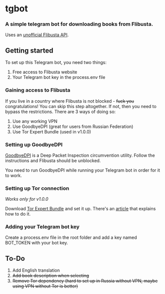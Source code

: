 # tgbot
### A simple telegram bot for downloading books from Flibusta.
Uses an [unofficial Flibusta API](https://github.com/ynhhoJ/flibusta-api/tree/master).

## Getting started
To set up this Telegram bot, you need two things:
1. Free access to Flibusta website
2. Your Telegram bot key in the process.env file

### Gaining access to Flibusta
If you live in a country where Flibusta is not blocked - ~~fuck you~~ congratulations! You can skip this step altogether.
If not, then you need to bypass the restrictions. There are 3 ways of doing so:
1. Use any working VPN
2. Use GoodbyeDPI (great for users from Russian Federation)
3. Use Tor Expert Bundle (used in v1.0.0)

### Setting up GoodbyeDPI
[GoodbyeDPI](https://github.com/ValdikSS/GoodbyeDPI) is a Deep Packet Inspection circumvention utility. Follow the instructions and Flibusta should be unblocked.

You need to run GoodbyeDPI while running your Telegram bot in order for it to work.

### Setting up Tor connection
*Works only for v1.0.0*

Download [Tor Expert Bundle](https://www.torproject.org/download/tor/) and set it up. There's an [article](https://community.torproject.org/relay/setup/bridge/windows/) that explains how to do it.

### Adding your Telegram bot key
Create a process.env file in the root folder and add a key named BOT_TOKEN with your bot key.

## To-Do
1. Add English translation
2. ~~Add book description when selecting~~
3. ~~Remove Tor dependency (hard to set up in Russia without VPN, maybe using VPN without Tor is better)~~
